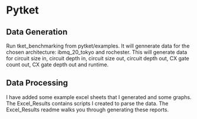 # Pytket

## Data Generation
Run tket_benchmarking from pytket/examples. It will gennerate data for the chosen architecture: ibmq_20_tokyo and rochester. This will generate data for circuit size in, circuit depth in, circuit size out, circuit depth out, CX gate count out, CX gate depth out and runtime.

## Data Processing
I have added some example excel sheets that I generated and some graphs. The Excel_Results contains scripts I created to parse the data. The Excel_Results readme walks you through generating these reports.

